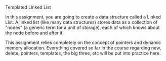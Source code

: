 Templated Linked List

In this assignment, you are going to create a data structure called a Linked List. A linked list (like many data structures) stores data as a collection of "nodes" (a generic term for a unit of storage), each of which knows about the node before and after it.

This assignment relies completely on the concept of pointers and dynamic memory allocation. Everything covered so far in the course regarding new, delete, pointers, templates, the big three, etc will be put into practice here.
